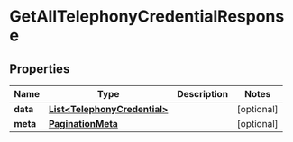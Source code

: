 

# GetAllTelephonyCredentialResponse


## Properties

Name | Type | Description | Notes
------------ | ------------- | ------------- | -------------
**data** | [**List&lt;TelephonyCredential&gt;**](TelephonyCredential.md) |  |  [optional]
**meta** | [**PaginationMeta**](PaginationMeta.md) |  |  [optional]



